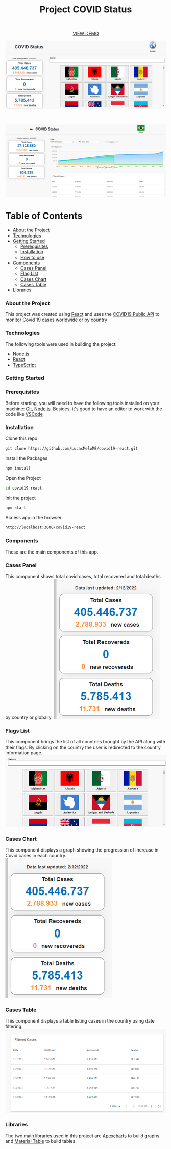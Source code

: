 <div align="center">
  <h1 align="center">Project COVID Status</h1>
  <br />
  <p align="center">
    <a href="http://LucasMeloMB.github.io/covid19-react">VIEW DEMO</a>
  </p>
</div>

![home-page](src/assets/readme/home-page.png)

<br />

![country-page](src/assets/readme/country-page.png)

# Table of Contents

<!--ts-->

-   [About the Project](#about-the-project)
-   [Technologies](#technologies)
-   [Getting Started](#getting-started)
    -   [Prerequisites](#prerequisites)
    -   [Installation](#installation)
    -   [How to use](#how-to-use)
-   [Components](#components)
    -   [Cases Panel](#cases-panel)
    -   [Flag List](#flag-list)
    -   [Cases Chart](#cases-chart)
    -   [Cases Table](#cases-table)
-   [Libraries](#libs)
<!--te-->

### About the Project

This project was created using [React](https://reactjs.org/) and uses the [COVID19 Public API](https://covid19api.com/) to monitor Covid 19 cases worldwide or by country

### Technologies

The following tools were used in building the project:

-   [Node.js](https://nodejs.org/en/)
-   [React](https://reactjs.org/)
-   [TypeScript](https://www.typescriptlang.org/)

### Getting Started

### Prerequisites

Before starting, you will need to have the following tools installed on your machine:
[Git](https://git-scm.com), [Node.js](https://nodejs.org/en/).
Besides, it's good to have an editor to work with the code like [VSCode](https://code.visualstudio.com/)

### Installation

Clone this repo

```bash
git clone https://github.com/LucasMeloMB/covid19-react.git
```

Install the Packages

```bash
npm install
```

Open the Project

```bash
cd covid19-react
```

Init the project

```bash
npm start
```

Access app in the browser

```bash
http://localhost:3000/covid19-react
```

### Components

These are the main components of this app.

### Cases Panel

This component shows total covid cases, total recovered and total deaths by country or globally.
![Cases-Panel](src/assets/readme/cases-panel.png)

### Flags List

This component brings the list of all countries brought by the API along with their flags. By clicking on the country the user is redirected to the country information page.
![Flags-List](src/assets/readme/flag-list.png)

### Cases Chart

This component displays a graph showing the progression of increase in Covid cases in each country.
![Cases-Chart](src/assets/readme/cases-panel.png)

### Cases Table

This component displays a table listing cases in the country using date filtering.
![Cases-Table](src/assets/readme/cases-table.png)

### Libraries

The two main libraries used in this project are [Apexcharts](https://apexcharts.com/) to build graphs and [Material Table](https://github.com/mbrn/material-table) to build tables.
